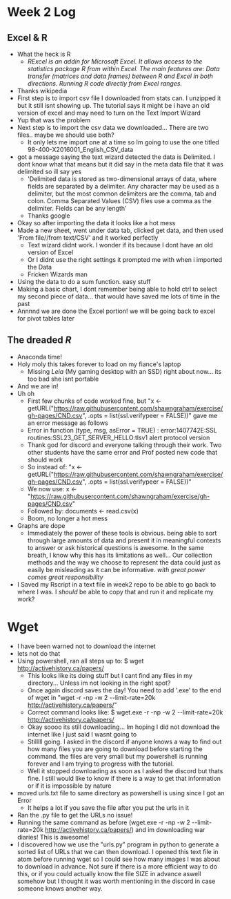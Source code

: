 # Week 2 Log

## Excel & R

- What the heck is R
  - *RExcel is an addin for Microsoft Excel. It allows access to the statistics package R from within Excel. The main features are: Data transfer (matrices and data frames) between R and Excel in both directions. Running R code directly from Excel ranges.*
- Thanks wikipedia
- First step is to import csv file I downloaded from stats can. I unzipped it but it still isnt showing up. The tutorial says it might be i have an old version of excel and may need to turn on the Text Import Wizard
- Yup that was the problem
- Next step is to import the csv data we downloaded... There are two files.. maybe we should use both?
  - It only lets me import one at a time so Im going to use the one titled 98-400-X2016001_English_CSV_data 
- got a message saying the text wizard detected the data is Delimited. I dont know what that means but it did say in the meta data file that it was delimited so ill say yes
  - 'Delimited data is stored as two-dimensional arrays of data, where fields are separated by a delimiter. Any character may be used as a delimiter, but the most common delimiters are the comma, tab and colon. Comma Separated Values (CSV) files use a comma as the delimiter. Fields can be any length'  
  - Thanks google 
- Okay so after importing the data it looks like a hot mess
- Made a new sheet, went under data tab, clicked get data, and then used 'From file//from text/CSV' and it worked perfectly
  - Text wizard didnt work. I wonder if its because I dont have an old version of Excel 
  - Or I didnt use the right settings it prompted me with when i imported the Data 
  - Fricken Wizards man  
- Using the data to do a sum function. easy stuff
- Making a basic chart, I dont remember being able to hold ctrl to select my second piece of data... that would have saved me lots of time in the past
- Annnnd we are done the Excel portion! we will be going back to excel for pivot tables later
## The dreaded *R*
- Anaconda time!
- Holy moly this takes forever to load on my fiance's laptop
  - Missing *Leia* (My gaming desktop with an SSD) right about now... its too bad she isnt portable
- And we are in!
- Uh oh
  - First few chunks of code worked fine, but "x <- getURL("https://raw.githubusercontent.com/shawngraham/exercise/gh-pages/CND.csv", .opts = list(ssl.verifypeer = FALSE))" gave me an error message as follows
  - Error in function (type, msg, asError = TRUE)  :
  error:1407742E:SSL routines:SSL23_GET_SERVER_HELLO:tlsv1 alert protocol version
  - Thank god for discord and everyone talking through their work. Two other students have the same error and Prof posted new code that should work
  - So instead of:
    "x <- getURL("https://raw.githubusercontent.com/shawngraham/exercise/gh-pages/CND.csv", .opts = list(ssl.verifypeer = FALSE))" 
  - We now use:
    x <- "https://raw.githubusercontent.com/shawngraham/exercise/gh-pages/CND.csv"  
  - Followed by:
    documents <- read.csv(x)   
  - Boom, no longer a hot mess
- Graphs are dope
  - Immediately the power of these tools is obvious. being able to sort through large amounts of data and present it in meaningful contexts to answer or ask historical questions is awesome. In the same breath, I know why this has its limitations as well... Our collection methods and the way we choose to represent the data could just as easily be 
 misleading as it can be informative. *with great power comes great responsibility*
- I Saved my Rscript in a text file in week2 repo to be able to go back to where I was. I *should* be able to copy that and run it and replicate my work?

# Wget
- I have been warned not to download the internet
- lets not do that
- Using powershell, ran all steps up to:
  $ wget http://activehistory.ca/papers/
   - This looks like its doing stuff but I cant find any files in my directory... Unless im not looking in the right spot?
   - Once again discord saves the day! You need to add '.exe' to the end of wget in "wget -r -np -w 2 --limit-rate=20k http://activehistory.ca/papers/"
   - Correct command looks like:
   $ wget.exe -r -np -w 2 --limit-rate=20k http://activehistory.ca/papers/     
   - Okay soooo its still downloading... Im hoping I did not download the internet like I just said I wasnt going to
   - Stilllll going. I asked in the discord if anyone knows a way to find out how many files you are going to download before starting the command. the files are very small but my powershell is running forever and I am trying to progress with the tutorial.  
   - Well it stopped downloading as soon as I asked the discord but thats fine. I still would like to know if there is a way to get that information or if it is impossible by nature  
- moved urls.txt file to same directory as powershell is using since I got an Error
  - It helps a lot if you save the file after you put the urls in it 
- Ran the .py file to get the URLs no issue!
- Running the same command as before (wget.exe -r -np -w 2 --limit-rate=20k http://activehistory.ca/papers/) and im downloading war diaries! This is awesome!
- I discovered how we use the "urls.py" program in python to generate a sorted list of URLs that we can then download. I opened this text file in atom before running wget so I could see how many images I was about to download in advance. Not sure if there is a more efficient way to do this, or if you could actually know the file SIZE in advance aswell somehow but I thought it was worth mentioning in the discord in case someone knows another way.
